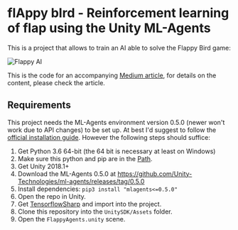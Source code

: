 # flAppy bIrd - Reinforcement learning of flap using the Unity ML-Agents

This is a project that allows to train an AI able to solve the Flappy Bird game:

![Flappy AI](https://cdn-images-1.medium.com/max/800/1*G-uGz8s2ti5rgVTz7AHU1w.gif)

This is the code for an accompanying [Medium article](https://medium.com/p/70f7b661663d), for details on the content, please check the article.

## Requirements
This project needs the ML-Agents environment version 0.5.0 (newer won't work due to API changes) to be set up. At best I'd suggest to follow the [official installation guide](https://github.com/Unity-Technologies/ml-agents/blob/master/docs/Installation.md). However the following steps should suffice:

1. Get Python 3.6 64-bit (the 64 bit is necessary at least on Windows)
2. Make sure this python and pip are in the [Path](https://projects.raspberrypi.org/en/projects/using-pip-on-windows/5).
3. Get Unity 2018.1+
4. Download the ML-Agents 0.5.0 at https://github.com/Unity-Technologies/ml-agents/releases/tag/0.5.0
5. Install dependencies: `pip3 install "mlagents<=0.5.0"`
6. Open the repo in Unity.
7. Get [TensorflowSharp](https://s3.amazonaws.com/unity-ml-agents/0.5/TFSharpPlugin.unitypackage) and import into the project.
8. Clone this repository into the `UnitySDK/Assets` folder.
9. Open the `FlappyAgents.unity` scene.
